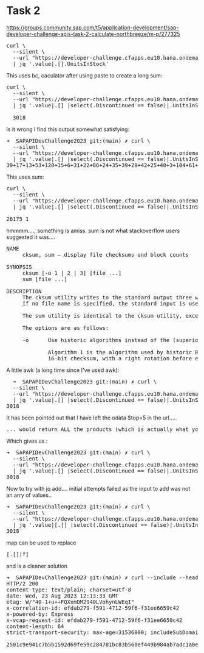 # Task 2

https://groups.community.sap.com/t5/application-development/sap-developer-challenge-apis-task-2-calculate-northbreeze/m-p/277325 

<pre>
curl \
  --silent \
  --url "https://developer-challenge.cfapps.eu10.hana.ondemand.com/odata/v4/northbreeze/Products?$top=5" \
  | jq '.value|.[].UnitsInStock'
</pre>

This uses bc, caculator after using paste to create a long sum:

<pre>
curl \
  --silent \
  --url "https://developer-challenge.cfapps.eu10.hana.ondemand.com/odata/v4/northbreeze/Products?$top=5" \
  | jq '.value|.[] |select(.Discontinued == false)|.UnitsInStock' | paste -sd+ - | bc

  3018
</pre>

Is it wrong I find this output somewhat satisfying:
<pre>
➜  SAPAPIDevChallenge2023 git:(main) ✗ curl \
  --silent \
  --url "https://developer-challenge.cfapps.eu10.hana.ondemand.com/odata/v4/northbreeze/Products?$top=5" \
  | jq '.value|.[] |select(.Discontinued == false)|.UnitsInStock' | paste -sd+ -
39+17+13+53+120+15+6+31+22+86+24+35+39+29+42+25+40+3+104+61+76+15+49+10+0+9+112+111+20+112+11+17+69+123+85+17+27+5+95+36+15+10+65+20+38+21+115+21+36+62+79+19+113+17+24+22+76+4+52+6+26+15+26+14+101+4+125+57+32
</pre>

This uses sum:

<pre>
curl \
  --silent \
  --url "https://developer-challenge.cfapps.eu10.hana.ondemand.com/odata/v4/northbreeze/Products?$top=5" \
  | jq '.value|.[] |select(.Discontinued == false)|.UnitsInStock' | sum

26175 1
</pre>

hmmmm...., something is amiss. sum is not what stackoverflow users suggested it was....

<pre>
NAME
     cksum, sum – display file checksums and block counts

SYNOPSIS
     cksum [-o 1 | 2 | 3] [file ...]
     sum [file ...]

DESCRIPTION
     The cksum utility writes to the standard output three whitespace separated fields for each input file.  These fields are a checksum CRC, the total number of octets in the file and the file name.
     If no file name is specified, the standard input is used and no file name is written.

     The sum utility is identical to the cksum utility, except that it defaults to using historic algorithm 1, as described below.  It is provided for compatibility only.

     The options are as follows:

     -o      Use historic algorithms instead of the (superior) default one.

             Algorithm 1 is the algorithm used by historic BSD systems as the sum(1) algorithm and by historic AT&T System V UNIX systems as the sum(1) algorithm when using the -r option.  This is a
             16-bit checksum, with a right rotation before each addition; overflow is discarded.
</pre>

A little awk (a long time since I've used awk):

<pre>
  ➜  SAPAPIDevChallenge2023 git:(main) ✗ curl \
  --silent \
  --url "https://developer-challenge.cfapps.eu10.hana.ondemand.com/odata/v4/northbreeze/Products?$top=5" \
  | jq '.value|.[] |select(.Discontinued == false)|.UnitsInStock'|awk '{s+=$1} END {print s}'
3018
</pre>

It has been pointed out that I have left the odata $top=5 in the url..... 

<pre>
... would return ALL the products (which is actually what you want anyway), not the top 5, because inside double quotes, variables are expanded, i.e. the Products?$top=5 part is expanded into just Products?=5 , i.e. $top would 'disappear' :-)
</pre>

Which gives us :

<pre>
➜  SAPAPIDevChallenge2023 git:(main) ✗ curl \
  --silent \
  --url "https://developer-challenge.cfapps.eu10.hana.ondemand.com/odata/v4/northbreeze/Products" \ 
  | jq '.value|.[] |select(.Discontinued == false)|.UnitsInStock' | paste -sd+ - | bc
3018
</pre>

Now to try with jq add.... initial attempts failed as the input to add was not an arry of values..

<pre>
➜  SAPAPIDevChallenge2023 git:(main) ✗ curl \
  --silent \
  --url "https://developer-challenge.cfapps.eu10.hana.ondemand.com/odata/v4/northbreeze/Products" \
  | jq '.value|[.[] |select(.Discontinued == false)|.UnitsInStock]| add'
3018
</pre>

map can be used to replace <pre>[.[]|f]</pre> and is a cleaner solution

<pre>
➜  SAPAPIDevChallenge2023 git:(main) ✗ curl --include --header "CommunityID: johna69" --url "https://developer-challenge.cfapps.eu10.hana.ondemand.com/v1/hash(value='3018')" 
HTTP/2 200 
content-type: text/plain; charset=utf-8
date: Wed, 23 Aug 2023 12:13:33 GMT
etag: W/"40-1+u++FQXxmDM2940LVohynLWEqI"
x-correlation-id: efdab279-f591-4712-59f6-f31ee6659c42
x-powered-by: Express
x-vcap-request-id: efdab279-f591-4712-59f6-f31ee6659c42
content-length: 64
strict-transport-security: max-age=31536000; includeSubDomains; preload;

2501c9e941c7b5b1592d69fe59c284781bc83b560ef449b984ab7adc1a0e097a%  
</pre>